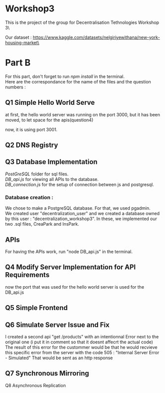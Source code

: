 # Workshop3
This is the project of the group for Decentralisation Tethnologies Workshop 3\

Our dataset :
https://www.kaggle.com/datasets/nelgiriyewithana/new-york-housing-market\




# Part B

For this part, don't forget to run *npm install* in the terminal.\
Here are the correspondance for the name of the files and the question numbers :

## Q1 Simple Hello World Serve
at first, the hello world server was running on the port 3000, but it has been moved, to let space for the apis(question4)

now, it is using port 3001.

## Q2 DNS Registry

## Q3 Database Implementation
*PostGreSQL* folder for sql files.\
*DB_api.js* for viewing all APIs to the database.\
*DB_connection.js* for the setup of connection between js and postgresql.

### Database creation :

We chose to make a PostgreSQL database. For that, we used pgadmin.\
We created  user "decentralization_user" and we created a database owned by this user : "decentralization_workshop3".
In these, we implemented our two .sql files, CreaPark and InsPark.

## APIs

For having the APIs work, run "node DB_api.js" in the terminal.

## Q4 Modify Server Implementation for API Requirements
now the port that was used for the hello world server is used for the DB_api.js
## Q5 Simple Frontend

## Q6 Simulate Server Issue and Fix

I created a second api "get /products" with an intentionnal Error next to the original one (i put it in comment so that it doesnt affecrt the actual code)
The result of this error for the custommer would be that he would recvieve this specific error from the server with the code 505 : "Internal Server Error - Simulated" That would be sent as an http response 

## Q7 Synchronous Mirroring

Q8 Asynchronous Replication
